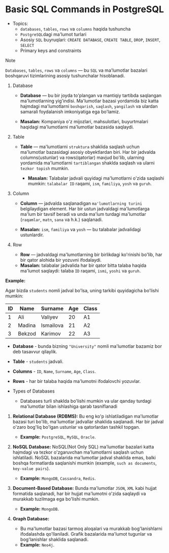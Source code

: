 # Basic SQL Commands in PostgreSQL

- Topics:
  - `databases`, `tables`, `rows` va `columns` haqida tushuncha
  - `PostgreSQL`dagi ma'lumot turlari
  - Asosiy `SQL` buyruqlari: `CREATE DATABASE`, `CREATE TABLE`, `DROP`, `INSERT`, `SELECT`
  - Primary keys and constraints

> [!NOTE]
> `Databases`, `tables`, `rows` va `columns` — bu `SQL` va ma'lumotlar bazalari boshqaruvi tizimlarining asosiy tushunchalar hisoblanadi.

1. Database
   - **Database** — bu bir joyda to'plangan va mantiqiy tartibda saqlangan ma'lumotlarning yig'indisi. Ma'lumotlar bazasi yordamida biz katta hajmdagi ma'lumotlarni `boshqarish`, `saqlash`, `yangilash` va ulardan samarali foydalanish imkoniyatiga ega bo'lamiz. 

   - **Masalan:** Kompaniya o'z mijozlari, mahsulotlari, buyurtmalari haqidagi ma'lumotlarni ma'lumotlar bazasida saqlaydi.

2. Table
   - **Table** — ma'lumotlarni `struktura` shaklida saqlash uchun ma'lumotlar bazasidagi asosiy obyektlardan biri. Har bir jadvalda columns(ustunlar) va rows(qatorlar) mavjud bo'lib, ularning yordamida ma'lumotlarni `tartiblangan` shaklda saqlash va ularni `tezkor topish` mumkin. 

     - **Masalan:** Talabalar jadvali quyidagi ma'lumotlarni o'zida saqlashi mumkin: `talabalar ID` raqami, `ism`, `familiya`, `yosh` va `guruh`.

3. Column
   - **Column** — jadvalda saqlanadigan `ma'lumotlarning turini` belgilaydigan element. Har bir ustun jadvaldagi ma'lumotlarga ma'lum bir tavsif beradi va unda ma'lum turdagi ma'lumotlar (`raqamlar`, `matn`, `sana` va h.k.) saqlanadi. 

   - **Masalan:** `ism`, `familiya` va `yosh` — bu talabalar jadvalidagi ustunlardir.

4. Row
    - **Row** — jadvaldagi ma'lumotlarning bir birlikdagi ko'rinishi bo'lib, har bir qator alohida bir yozuvni ifodalaydi. 
    - **Masalan:** talabalar jadvalida har bir qator bitta talaba haqida ma'lumot saqlaydi: talaba `ID` raqami, `ismi`, `yoshi` va `guruh`.

**Example:**

Agar bizda `students` nomli jadval bo'lsa, uning tarkibi quyidagicha bo'lishi mumkin:

|ID | Name        | Surname       | Age    | Class |
|---|-------------|---------------|--------|-------|
|1  | Ali         | Valiyev       | 20     | A1    |
|2  | Madina      | Ismailova     | 21     | A2    |
|3  | Bekzod      | Karimov       | 22     | A3    |

- **Database** - bunda bizning `"University"` nomli ma'lumotlar bazamiz bor deb tasavvur qilaylik.
- **Table** - `students` jadvali.
- **Columns** - `ID`, `Name`, `Surname`, `Age`, `Class`.
- **Rows** - har bir talaba haqida ma'lumotni ifodalovchi yozuvlar.

- Types of Databases
    - Databases turli shaklda bo'lishi mumkin va ular qanday turdagi ma'lumotlar bilan ishlashiga qarab tasniflanadi
1. **Relational Database (RDBMS):** Bu eng ko'p ishlatiladigan ma'lumotlar bazasi turi bo'lib, ma'lumotlar jadvallar shaklida saqlanadi. Har bir jadval o'zaro bog'liq bo'lgan ustunlar va qatorlardan tashkil topgan. 
   - **Example:** `PostgreSQL`, `MySQL`, `Oracle`.
2. **NoSQL Database:** NoSQL(Not Only SQL) ma'lumotlar bazalari katta hajmdagi va tezkor o'zgaruvchan ma'lumotlarni saqlash uchun ishlatiladi. NoSQL bazalarida ma'lumotlar jadval shaklida emas, balki boshqa formatlarda saqlanishi mumkin (example, `such as documents`, `key-value pairs`). 
   - **Example:** `MongoDB`, `Cassandra`, `Redis`.
3. **Document-Based Database:** Bunda ma'lumotlar `JSON`, `XML` kabi hujjat formatida saqlanadi, har bir hujjat ma'lumotni o'zida saqlaydi va murakkab tuzilmaga ega bo'lishi mumkin. 
   - **Example:** `MongoDB`.

4. **Graph Database:**
   - Bu ma'lumotlar bazasi tarmoq aloqalari va murakkab bog'lanishlarni ifodalashda qo'llaniladi. Grafik bazalarida ma'lumot tugunlar va bog'lanishlar shaklida saqlanadi. 
   - **Example:** `Neo4j`.

